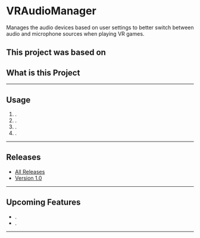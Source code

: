 # VRAudioManager
Manages the audio devices based on user settings to better switch between audio and microphone sources when playing VR games.

<h2>This project was based on <a href=""></a></h2>
<h2>What is this Project</h2>
<p></p>
<hr>
<h2>Usage</h2>
<p></p>
<ol>
<li> . </li>
<li> . </li>
<li> . </li>
<li> . </li>
</ol>
<hr>
<h2>Releases</h2>
<ul>
<li><a href="https://github.com/mbilenko03/VRAudioManager/releases">All Releases</a></li>
<li><a href="https://github.com/mbilenko03/VRAudioManager/releases/tag/v1.0">Version 1.0</a></li>
</ul>
<hr>
<h2>Upcoming Features</h2>
<ul>
<li> . </li>
<li> . </li>
</ul>
<hr>

